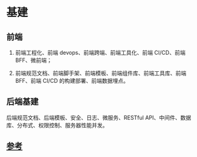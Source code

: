 # 基建

## 前端

1. 前端工程化、前端 devops、前端跨端、前端工具化、前端 CI/CD、前端 BFF、微前端；

2. 前端规范文档、前端脚手架、前端模板、前端组件库、前端工具库、前端 BFF、前端 CI/CD 的构建部署、前端数据埋点。

## 后端基建

后端规范文档、后端模板、安全、日志、微服务、RESTful API、中间件、数据库、分布式、权限控制、服务器性能并发。

## [参考](https://juejin.cn/post/7144881028661723167#heading-6)
